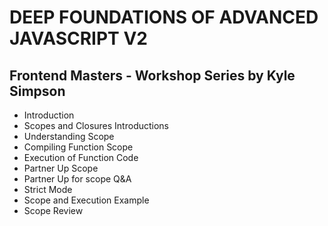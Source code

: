 # DEEP FOUNDATIONS OF ADVANCED JAVASCRIPT V2
## Frontend Masters - Workshop Series by Kyle Simpson
+ Introduction
+ Scopes and Closures Introductions
+ Understanding Scope
+ Compiling Function Scope
+ Execution of Function Code
+ Partner Up Scope
+ Partner Up for scope Q&A
+ Strict Mode
+ Scope and Execution Example
+ Scope Review
